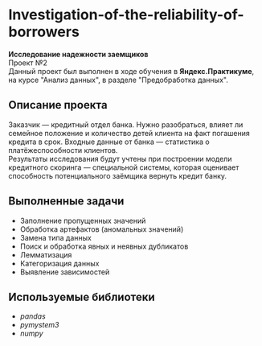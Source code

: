 # Investigation-of-the-reliability-of-borrowers
**Исследование надежности заемщиков**\
Проект №2\
Данный проект был выполнен в ходе обучения в **Яндекс.Практикуме**, на курсе "Анализ данных", в разделе "Предобработка данных".
## Описание проекта
Заказчик — кредитный отдел банка. Нужно разобраться, влияет ли семейное положение и количество детей клиента на факт погашения кредита в срок. Входные данные от банка — статистика о платёжеспособности клиентов.\
Результаты исследования будут учтены при построении модели кредитного скоринга — специальной системы, которая оценивает способность потенциального заёмщика вернуть кредит банку.
## Выполненные задачи
- Заполнение пропущенных значений
- Обработка артефактов (аномальных значений)
- Замена типа данных
- Поиск и обработка явных и неявных дубликатов
- Лемматизация
- Категоризация данных
- Выявление зависимостей
## Используемые библиотеки
- *pandas*
- *pymystem3*
- *numpy*
